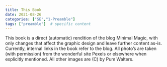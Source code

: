 ```yaml
---
title: This Book
date: 2021-08-26
categories: ["SE","1-Preamble"]
tags: ["preamble"]  # specific content
---
```

This book is a direct (automatic) rendition of the blog Minimal Magic, with only changes that
affect the graphic design and leave further content as-is. Currently, internal links in the book refer
to the blog.
All photo’s are taken (with permission) from the wonderful site Pexels or elsewhere when
explicitly mentioned.
All other images are (C) by Pum Walters.
